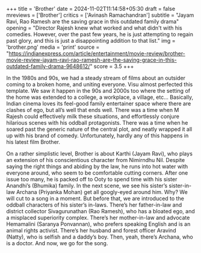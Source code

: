 +++
title = 'Brother'
date = 2024-11-02T11:14:58+05:30
draft = false
mreviews = ['Brother']
critics = ['Avinash Ramachandran']
subtitle = "Jayam Ravi, Rao Ramesh are the saving grace in this outdated family drama"
opening = "Director Rajesh knew what worked and what didn't with his comedies. However, over the past few years, he is just attempting to regain past glory, and this is just a disappointing addition to that list."
img = 'brother.png'
media = 'print'
source = "https://indianexpress.com/article/entertainment/movie-review/brother-movie-review-jayam-ravi-rao-ramesh-are-the-saving-grace-in-this-outdated-family-drama-9648612/"
score = 3.5
+++

In the 1980s and 90s, we had a steady stream of films about an outsider coming to a broken home, and uniting everyone. Visu almost perfected this template. We saw it happen in the 90s and 2000s too where the setting of the home was extended to a college, a workplace, a village, etc… Basically, Indian cinema loves its feel-good family entertainer space where there are clashes of ego, but all’s well that ends well. There was a time when M Rajesh could effectively milk these situations, and effortlessly conjure hilarious scenes with his oddball protagonists. There was a time when he soared past the generic nature of the central plot, and neatly wrapped it all up with his brand of comedy. Unfortunately, hardly any of this happens in his latest film Brother.

On a rather simplistic level, Brother is about Karthi (Jayam Ravi), who plays an extension of his conscientious character from Nimirndhu Nil. Despite saying the right things and abiding by the law, he runs into hot water with everyone around, who seem to be comfortable cutting corners. After one issue too many, he is packed off to Ooty to spend time with his sister Anandhi’s (Bhumika) family. In the next scene, we see his sister’s sister-in-law Archana (Priyanka Mohan) get all googly-eyed around him. Why? We will cut to a song in a moment. But before that, we are introduced to the oddball characters of his sister’s in-laws. There’s her father-in-law and district collector Sivagurunathan (Rao Ramesh), who has a bloated ego, and a misplaced superiority complex. There’s her mother-in-law and advocate Hemamalini (Saranya Ponvannan), who prefers speaking English and is an animal rights activist. There’s her husband and forest officer Aravind (Natty), who is selfish and a daddy’s boy. Then, yeah, there’s Archana, who is a doctor. And now, we go for the song.
